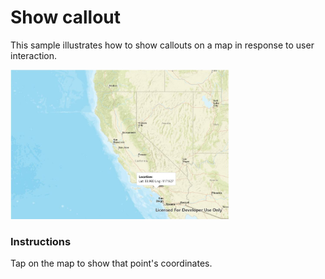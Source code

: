 # Show callout

This sample illustrates how to show callouts on a map in response to user interaction.

<img src="ShowCallout.jpg" width="350"/>

### Instructions

Tap on the map to show that point's coordinates.